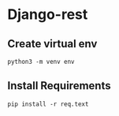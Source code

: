 # Django-rest

## Create virtual env
`python3 -m venv env`

## Install Requirements
`pip install -r req.text`


